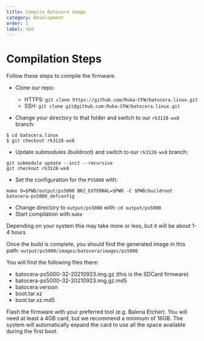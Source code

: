 ```yaml
---
title: Compile Batocera image
category: Development
order: 1
label: tbd
---
```


# Compilation Steps

Follow these steps to compile the firmware.

- Clone our repo:
  - HTTPS: ```git clone https://github.com/Ruka-CFW/batocera.linux.git```
  - SSH: ```git clone git@github.com:Ruka-CFW/batocera.linux.git```

- Change your directory to that folder and switch to our ```rk3128-wx8``` branch:
```
$ cd batocera.linux
$ git checkout rk3128-wx8
```
- Update submodules (buildroot) and switch to our ```rk3128-wx8``` branch:
```
git submodule update --init --recursive
git checkout rk3128-wx8
```

- Set the configuration for the ```PS5000``` with:
```
make O=$PWD/output/ps5000 BR2_EXTERNAL=$PWD -C $PWD/buildroot batocera-ps5000_defconfig
```
- Change directory to ```output/ps5000``` with: ```cd output/ps5000```
- Start compilation with ```make```

Depending on your system this may take more or less, but it will be about 1-4 hours

Once the build is complete, you should find the generated image in this path:
```output/ps5000/images/batocera/images/ps5000```

You will find the following files there:
- batocera-ps5000-32-20210923.img.gz  (this is the SDCard firmware)
- batocera-ps5000-32-20210923.img.gz.md5  
- batocera.version  
- boot.tar.xz  
- boot.tar.xz.md5

Flash the firmware with your preferred tool (e.g. Balena Etcher). You will need at least a 4GB card, but we recommend a minimum of 16GB. The system will automatically expand the card to use all the space available during the first boot.

